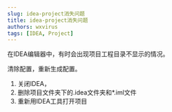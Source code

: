 ```yaml
---
slug: idea-project消失问题
title: idea-project消失问题
authors: wxvirus
tags: [IDEA, Project]
---
```


在IDEA编辑器中，有时会出现项目工程目录不显示的情况。


清除配置，重新生成配置。 
1. 关闭IDEA，
2. 删除项目文件夹下的.idea文件夹和*.iml文件
3. 重新用IDEA工具打开项目
